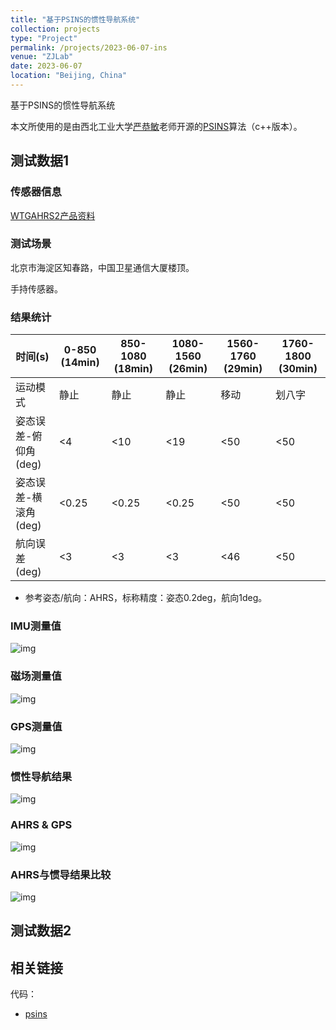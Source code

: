 ```yaml
---
title: "基于PSINS的惯性导航系统"
collection: projects
type: "Project"
permalink: /projects/2023-06-07-ins
venue: "ZJLab"
date: 2023-06-07
location: "Beijing, China"
---
```


基于PSINS的惯性导航系统

本文所使用的是由西北工业大学[严恭敏](https://teacher.nwpu.edu.cn/yangongmin.html)老师开源的[PSINS](http://www.psins.org.cn/sy)算法（c++版本）。



## 测试数据1

### 传感器信息

[WTGAHRS2产品资料](https://wit-motion.yuque.com/wumwnr/docs/rlp3gu)

### 测试场景

北京市海淀区知春路，中国卫星通信大厦楼顶。

手持传感器。

### 结果统计

| 时间(s)         | 0-850 (14min) | 850-1080 (18min) | 1080-1560 (26min) | 1560-1760 (29min) | 1760-1800 (30min) |
| ------------- | ------------- | ---------------- | ----------------- | ----------------- | ----------------- |
| 运动模式          | 静止            | 静止            | 静止            | 移动               | 划八字               |
| 姿态误差-俯仰角(deg) | <4            | <10              | <19               | <50               | <50               |
| 姿态误差-横滚角(deg) | <0.25         | <0.25            | <0.25             | <50               | <50               |
| 航向误差(deg)     | <3            | <3               | <3                | <46               | <50               |

* 参考姿态/航向：AHRS，标称精度：姿态0.2deg，航向1deg。

### IMU测量值

![img](http://sunqinxuan.github.io/images/projects-2023-06-07-img1.png)

### 磁场测量值

![img](http://sunqinxuan.github.io/images/projects-2023-06-07-img2.png)

### GPS测量值

![img](http://sunqinxuan.github.io/images/projects-2023-06-07-img3.png)

### 惯性导航结果

![img](http://sunqinxuan.github.io/images/projects-2023-06-07-img4.png)

### AHRS & GPS

![img](http://sunqinxuan.github.io/images/projects-2023-06-07-img5.png)

### AHRS与惯导结果比较

![img](http://sunqinxuan.github.io/images/projects-2023-06-07-img6.png)




## 测试数据2












## 相关链接

代码：
- [psins](https://github.com/sunqinxuan/psins)